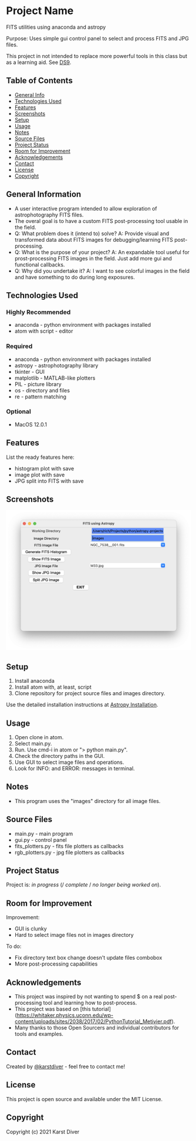 # Project Name
<!--
> Outline a brief description of your project.
> Live demo [_here_](https://www.example.com). <!-- If you have the project hosted somewhere, include the link here. -->

FITS utilities using anaconda and astropy

Purpose:
Uses simple gui control panel to select and process FITS and JPG files.

This project in not intended to replace more powerful tools in this class but as a learning aid. See [DS9](https://mac.softpedia.com/get/Math-Scientific/SAOImage-DS9.shtml).

## Table of Contents
* [General Info](#general-information)
* [Technologies Used](#technologies-used)
* [Features](#features)
* [Screenshots](#screenshots)
* [Setup](#setup)
* [Usage](#usage)
* [Notes](#notes)
* [Source Files](#source-files)
* [Project Status](#project-status)
* [Room for Improvement](#room-for-improvement)
* [Acknowledgements](#acknowledgements)
* [Contact](#contact)
* [License](#license)
* [Copyright](#copyright)


## General Information
- A user interactive program intended to allow exploration of astrophotography FITS files.
- The overal goal is to have a custom FITS post-processing tool usable in the field.
- Q: What problem does it (intend to) solve? A: Provide visual and transformed data about FITS images for debugging/learning FITS post-processing.
- Q: What is the purpose of your project? A:  An expandable tool useful for prost-processing FITS images in the field. Just add more gui and functional callbacks.
- Q: Why did you undertake it? A:  I want to see colorful images in the field and have something to do during long exposures.

## Technologies Used

### Highly Recommended
- anaconda - python environment with packages installed
- atom with script - editor

### Required
- anaconda - python environment with packages installed
- astropy - astrophotography library
- tkinter - GUI
- matplotlib - MATLAB-like plotters
- PIL - picture library
- os - directory and files
- re - pattern matching

### Optional
- MacOS 12.0.1

## Features
List the ready features here:
- histogram plot with save
- image plot with save
- JPG split into FITS with save

## Screenshots
![Example screenshot](./img/screenshot.png)
<!-- If you have screenshots you'd like to share, include them here. -->

## Setup
<!-- What are the project requirements/dependencies? Where are they listed? A requirements.txt or a Pipfile.lock file perhaps? Where is it located?

Proceed to describe how to install / setup one's local environment / get started with the project. -->
1. Install anaconda
2. Install atom with, at least, script
3. Clone repository for project source files and images directory.

Use the detailed installation instructions at [Astropy Installation](https://docs.astropy.org/en/stable/install.html).


## Usage
<!-- How does one go about using it?
Provide various use cases and code examples here.

`write-your-code-here` -->

1. Open clone in atom.
2. Select main.py.
3. Run.  Use cmd-i in atom or "> python main.py".
4. Check the directory paths in the GUI.
5. Use GUI to select image files and operations.
6. Look for INFO: and ERROR: messages in terminal.

## Notes
- This program uses the "images" directory for all image files.

## Source Files
- main.py - main program
- gui.py - control panel
- fits_plotters.py - fits file plotters as callbacks
- rgb_plotters.py - jpg file plotters as callbacks

## Project Status
Project is: *_in progress_* (/ _complete_ / _no longer being worked on_).

<!--If you are no longer working on it, provide reasons why. -->

## Room for Improvement
<!-- Include areas you believe need improvement / could be improved. Also add TODOs for future development.

Room for improvement:
- Improvement to be done 1
- Improvement to be done 2

To do:
- Feature to be added 1
- Feature to be added 2 -->

Improvement:
- GUI is clunky
- Hard to select image files not in images directory

To do:
- Fix directory text box change doesn't update files combobox
- More post-processing capabilities

## Acknowledgements
<!-- Give credit here. -->
- This project was inspired by not wanting to spend $ on a real post-processing tool and learning how to post-process.
- This project was based on [this tutorial]
(https://whitaker.physics.uconn.edu/wp-content/uploads/sites/2038/2017/02/PythonTutorial_Metivier.pdf).
- Many thanks to those Open Sourcers and individual contributors for tools and examples.


## Contact
Created by [@karstdiver](https://www..../) - feel free to contact me!


<!-- Optional -->
## License
This project is open source and available under the MIT License.

## Copyright
Copyright (c) 2021 Karst Diver

<!-- You don't have to include all sections - just the one's relevant to your project -->
